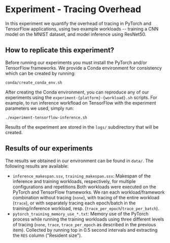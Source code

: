 # Experiment - Tracing Overhead

In this experiment we quantify the overhead of tracing in PyTorch and TensorFlow applications, using two example workloads --
training a CNN model on the MNIST dataset, and model inference using ResNet50.

## How to replicate this experiment?

Before running our experiments you must install the PyTorch and/or TensorFlow frameworks. We provide a Conda environment for consistency which can be created by running:

```
conda/create_conda_env.sh
```

After creating the Conda environment, you can reproduce any of our experiments using the `experiment-{platform}-{workload}.sh` scripts.
For example, to run inference workfload on TensorFlow with the experiment parameters we used, simply run:

```
./experiment-tensorflow-inference.sh
```

Results of the experiment are stored in the `logs/` subdirectory that will be created.

## Results of our experiments

The results we obtained in our environment can be found in `data/`. The following results are available:

- `inference_makespan.ssv`, `training_makespan.ssv`:
  Makespan of the inference and training workloads, respectively, for multiple configurations and repetitions
  Both workloads were executed on the PyTorch and TensorFlow frameworks.
  We ran each workload/framework combination without tracing (`none`), with tracing of the entire workload (`trace`),
  or with separately tracing each epoch/batch in the training/inference workload, resp. (`trace_per_epoch`/`trace_per_batch`).
- `pytorch_training_memory_use_*.txt`:
  Memory use of the PyTorch process while running the training workloads using three different levels of tracing
  (`none`, `trace`, `trace_per_epoch` as described in the previous item).
  Collected by running top in 0.5 second intervals and extracting the `RES` column ("Resident size").
